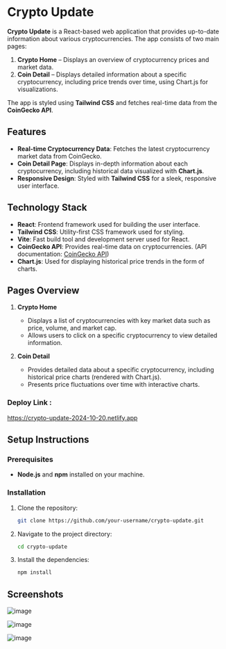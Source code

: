 # Crypto Update

**Crypto Update** is a React-based web application that provides up-to-date information about various cryptocurrencies. The app consists of two main pages: 
1. **Crypto Home** – Displays an overview of cryptocurrency prices and market data.
2. **Coin Detail** – Displays detailed information about a specific cryptocurrency, including price trends over time, using Chart.js for visualizations.

The app is styled using **Tailwind CSS** and fetches real-time data from the **CoinGecko API**.

## Features
- **Real-time Cryptocurrency Data**: Fetches the latest cryptocurrency market data from CoinGecko.
- **Coin Detail Page**: Displays in-depth information about each cryptocurrency, including historical data visualized with **Chart.js**.
- **Responsive Design**: Styled with **Tailwind CSS** for a sleek, responsive user interface.

## Technology Stack
- **React**: Frontend framework used for building the user interface.
- **Tailwind CSS**: Utility-first CSS framework used for styling.
- **Vite**: Fast build tool and development server used for React.
- **CoinGecko API**: Provides real-time data on cryptocurrencies. (API documentation: [CoinGecko API](https://api.coingecko.com/api/v3))
- **Chart.js**: Used for displaying historical price trends in the form of charts.

## Pages Overview
1. **Crypto Home**
   - Displays a list of cryptocurrencies with key market data such as price, volume, and market cap.
   - Allows users to click on a specific cryptocurrency to view detailed information.

2. **Coin Detail**
   - Provides detailed data about a specific cryptocurrency, including historical price charts (rendered with Chart.js).
   - Presents price fluctuations over time with interactive charts.
  
### Deploy Link : 
https://crypto-update-2024-10-20.netlify.app

## Setup Instructions

### Prerequisites
- **Node.js** and **npm** installed on your machine.

### Installation
1. Clone the repository:
   ```bash
   git clone https://github.com/your-username/crypto-update.git

2. Navigate to the project directory:
   ```bash
   cd crypto-update
   
3. Install the dependencies:
   ```bash
   npm install

## Screenshots
![image](https://github.com/user-attachments/assets/ddab134f-bc76-474e-b1a8-cdd4f8285fbe)

![image](https://github.com/user-attachments/assets/f700b128-93a7-4e0b-a6d3-0aa603b022f0)

![image](https://github.com/user-attachments/assets/62a19c72-7804-48ee-89dd-cc9ab27d5476)



